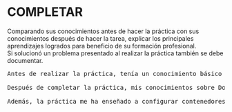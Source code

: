 # COMPLETAR  
Comparando sus conocimientos antes de hacer la práctica con sus conocimientos después de hacer la tarea, explicar los principales aprendizajes logrados para beneficio de su formación profesional.  
Si solucionó un problema presentado al realizar la práctica también se debe documentar.

<pre>
Antes de realizar la práctica, tenía un conocimiento básico sobre Docker, principalmente sobre su función para crear y gestionar contenedores. Entendía que los contenedores pueden ejecutar aplicaciones de forma aislada, pero no contaba con experiencia práctica en su implementación.

Después de completar la práctica, mis conocimientos sobre Docker se han expandido significativamente. Ahora sé cómo utilizar comandos para crear contenedores, descargar imágenes y mapear puertos. Comprendo que el mapeo de puertos es esencial, ya que permite acceder a servicios que se ejecutan dentro de los contenedores desde el navegador, facilitando la interacción con las aplicaciones.

Además, la práctica me ha enseñado a configurar contenedores de diferentes servicios, como Nginx y RabbitMQ. Esto no solo ha aumentado mi comprensión de cómo funcionan estos servicios, sino que también me ha permitido ampliar mis capacidades para trabajar con aplicaciones basadas en microservicios. No enfrenté problemas significativos.
</pre>
